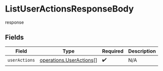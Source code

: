 # ListUserActionsResponseBody

response


## Fields

| Field                                                                     | Type                                                                      | Required                                                                  | Description                                                               |
| ------------------------------------------------------------------------- | ------------------------------------------------------------------------- | ------------------------------------------------------------------------- | ------------------------------------------------------------------------- |
| `userActions`                                                             | [operations.UserActions](../../../sdk/models/operations/useractions.md)[] | :heavy_check_mark:                                                        | N/A                                                                       |